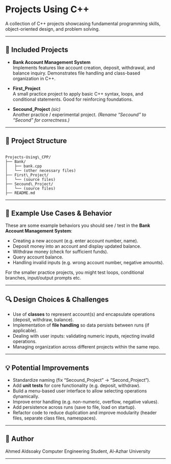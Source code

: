 # Projects Using C++

A collection of C++ projects showcasing fundamental programming skills, object-oriented design, and problem solving.

---

## 🧰 Included Projects

- **Bank Account Management System**  
  Implements features like account creation, deposit, withdrawal, and balance inquiry. Demonstrates file handling and class-based organization in C++.

- **First_Project**  
  A small practice project to apply basic C++ syntax, loops, and conditional statements. Good for reinforcing foundations.

- **Secound_Project** *(sic)*  
  Another practice / experimental project. *(Rename “Secound” to “Second” for correctness.)*

---

## 📁 Project Structure

```

Projects-Using\_CPP/
├── Bank/
│   ├── bank.cpp
│   └── (other necessary files)
├── First\_Project/
│   └── (source files)
├── Secound\_Project/
│   └── (source files)
├── README.md

````

---

## 🧪 Example Use Cases & Behavior

These are some example behaviors you should see / test in the **Bank Account Management System**:

* Creating a new account (e.g. enter account number, name).
* Deposit money into an account and display updated balance.
* Withdraw money (check for sufficient funds).
* Query account balance.
* Handling invalid inputs (e.g. wrong account number, negative amounts).

For the smaller practice projects, you might test loops, conditional branches, input/output prompts etc.

---

## 🔍 Design Choices & Challenges

* Use of **classes** to represent account(s) and encapsulate operations (deposit, withdraw, balance).
* Implementation of **file handling** so data persists between runs (if applicable).
* Dealing with user inputs: validating numeric inputs, rejecting invalid operations.
* Managing organization across different projects within the same repo.

---

## 💡 Potential Improvements

* Standardize naming (fix “Secound\_Project” → “Second\_Project”).
* Add **unit tests** for core functionality (e.g. deposit, withdraw).
* Build a menu-based user interface to allow selecting operations dynamically.
* Improve error handling (e.g. non-numeric, overflow, negative values).
* Add persistence across runs (save to file, load on startup).
* Refactor code to reduce duplication and improve modularity (header files, separate class files, namespaces).

---

## 👤 Author

Ahmed Aldsoaky
Computer Engineering Student, Al-Azhar University

---
